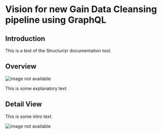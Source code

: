 # Vision for new Gain Data Cleansing pipeline using GraphQL

## Introduction

This is a test of the Structurizr documentation tool.

## Overview

![image not available](embed:SystemContext)

This is some explanatory text

## Detail View

This is some intro text.

![image not available](embed:Containers)
